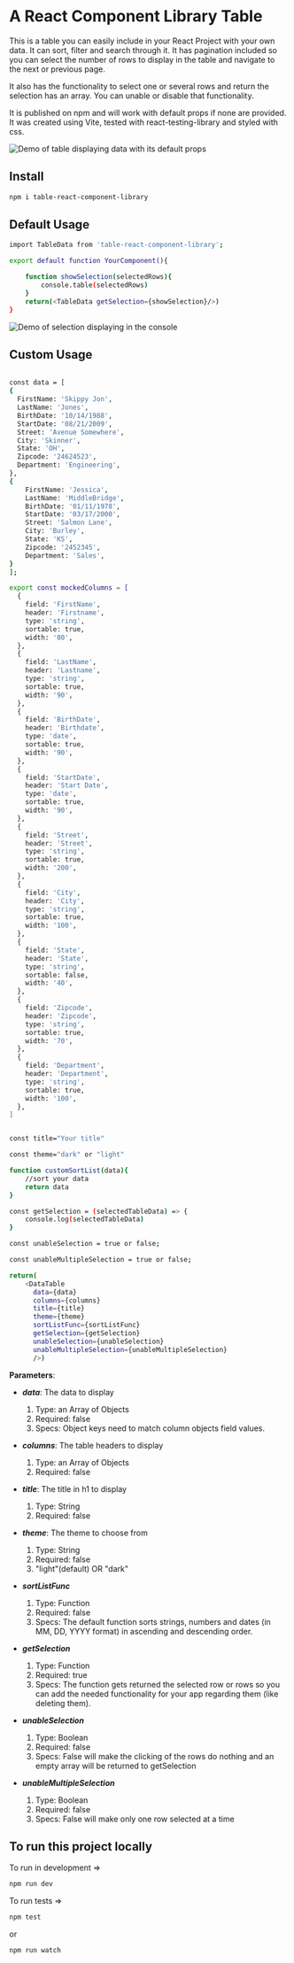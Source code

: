 # A React Component Library Table

This is a table you can easily include in your React Project with your own data. It can sort, filter and search through it. It has pagination included so you can select the number of rows to display in the table and navigate to the next or previous page.

It also has the functionality to select one or several rows and return the selection has an array. You can unable or disable that functionality.

It is published on npm and will work with default props if none are provided.
It was created using Vite, tested with react-testing-library and styled with css.

![Demo of table displaying data with its default props](./../src/lib/assets/table.png)

## Install

```bash
npm i table-react-component-library
```

## Default Usage

```bash
import TableData from 'table-react-component-library';

export default function YourComponent(){

    function showSelection(selectedRows){
        console.table(selectedRows)
    }
    return(<TableData getSelection={showSelection}/>)
}
```

![Demo of selection displaying in the console](./../src/lib/assets/console.table.png)

## Custom Usage

```bash

const data = [
{
  FirstName: 'Skippy Jon',
  LastName: 'Jones',
  BirthDate: '10/14/1988',
  StartDate: '08/21/2009',
  Street: 'Avenue Somewhere',
  City: 'Skinner',
  State: 'OH',
  Zipcode: '24624523',
  Department: 'Engineering',
},
{
    FirstName: 'Jessica',
    LastName: 'MiddleBridge',
    BirthDate: '01/11/1978',
    StartDate: '03/17/2000',
    Street: 'Salmon Lane',
    City: 'Burley',
    State: 'KS',
    Zipcode: '2452345',
    Department: 'Sales',
}
];

export const mockedColumns = [
  {
    field: 'FirstName',
    header: 'Firstname',
    type: 'string',
    sortable: true,
    width: '80',
  },
  {
    field: 'LastName',
    header: 'Lastname',
    type: 'string',
    sortable: true,
    width: '90',
  },
  {
    field: 'BirthDate',
    header: 'Birthdate',
    type: 'date',
    sortable: true,
    width: '90',
  },
  {
    field: 'StartDate',
    header: 'Start Date',
    type: 'date',
    sortable: true,
    width: '90',
  },
  {
    field: 'Street',
    header: 'Street',
    type: 'string',
    sortable: true,
    width: '200',
  },
  {
    field: 'City',
    header: 'City',
    type: 'string',
    sortable: true,
    width: '100',
  },
  {
    field: 'State',
    header: 'State',
    type: 'string',
    sortable: false,
    width: '40',
  },
  {
    field: 'Zipcode',
    header: 'Zipcode',
    type: 'string',
    sortable: true,
    width: '70',
  },
  {
    field: 'Department',
    header: 'Department',
    type: 'string',
    sortable: true,
    width: '100',
  },
]


const title="Your title"

const theme="dark" or "light"

function customSortList(data){
    //sort your data
    return data
}

const getSelection = (selectedTableData) => {
    console.log(selectedTableData)
}

const unableSelection = true or false;

const unableMultipleSelection = true or false;

return(
    <DataTable
      data={data}
      columns={columns}
      title={title}
      theme={theme}
      sortListFunc={sortListFunc}
      getSelection={getSelection}
      unableSelection={unableSelection}
      unableMultipleSelection={unableMultipleSelection}
      />)


```

**Parameters**:

- **_data_**: The data to display

  1. Type: an Array of Objects
  2. Required: false
  3. Specs: Object keys need to match column objects field values.

- **_columns_**: The table headers to display

  1. Type: an Array of Objects
  2. Required: false

- **_title_**: The title in h1 to display

  1. Type: String
  2. Required: false

- **_theme_**: The theme to choose from

  1. Type: String
  2. Required: false
  3. "light"(default) OR "dark"

- **_sortListFunc_**

  1. Type: Function
  2. Required: false
  3. Specs: The default function sorts strings, numbers and dates (in MM, DD, YYYY format) in ascending and descending order.

- **_getSelection_**

  1. Type: Function
  2. Required: true
  3. Specs: The function gets returned the selected row or rows so you can add the needed functionality for your app regarding them (like deleting them).

- **_unableSelection_**

  1. Type: Boolean
  2. Required: false
  3. Specs: False will make the clicking of the rows do nothing and an empty array will be returned to getSelection

- **_unableMultipleSelection_**

  1. Type: Boolean
  2. Required: false
  3. Specs: False will make only one row selected at a time

## To run this project locally

To run in development =>

```bash
npm run dev
```

To run tests =>

```bash
npm test
```

or

```bash
npm run watch
```
